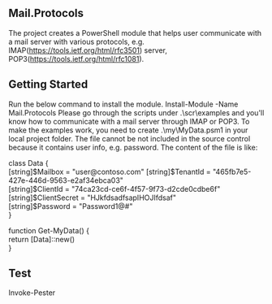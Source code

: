 ## Mail.Protocols
The project creates a PowerShell module that helps user communicate with a mail server with various protocols, e.g. IMAP(https://tools.ietf.org/html/rfc3501) server, POP3(https://tools.ietf.org/html/rfc1081).

## Getting Started
Run the below command to install the module.
  Install-Module -Name Mail.Protocols
Please go through the scripts under .\scr\examples and you'll know how to communicate with a mail server through IMAP or POP3.
To make the examples work, you need to create .\my\MyData.psm1 in your local project folder. The file cannot be not included in the source control because it contains user info, e.g. password. The content of the file is like:

class Data {  
  [string]$Mailbox = "user@contoso.com"  
  [string]$TenantId = "465fb7e5-427e-446d-9563-e2af34ebca03"  
  [string]$ClientId = "74ca23cd-ce6f-4f57-9f73-d2cde0cdbe6f"  
  [string]$ClientSecret = "HJkfdsadfsapIHOJIfdsaf"  
  [string]$Password = "Password1@#"  
}  
  
function Get-MyData() {  
  return [Data]::new()  
}  
  
## Test
  Invoke-Pester
